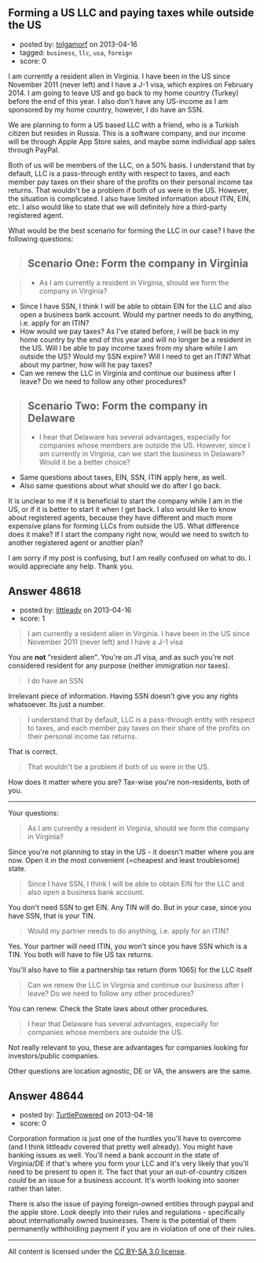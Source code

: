 ## Forming a US LLC and paying taxes while outside the US

- posted by: [tolgamorf](https://stackexchange.com/users/-1/25892-tolgamorf) on 2013-04-16
- tagged: `business`, `llc`, `usa`, `foreign`
- score: 0

I am currently a resident alien in Virginia. I have been in the US since November 2011 (never left) and I have a J-1 visa, which expires on February 2014. I am going to leave US and go back to my home country (Turkey) before the end of this year. I also don't have any US-income as I am sponsored by my home country, however, I do have an SSN.

We are planning to form a US based LLC with a friend, who is a Turkish citizen but resides in Russia. This is a software company, and our income will be through Apple App Store sales, and maybe some individual app sales through PayPal.

Both of us will be members of the LLC, on a 50% basis. I understand that by default, LLC is a pass-through entity with respect to taxes, and each member pay taxes on their share of the profits on their personal income tax returns. That wouldn't be a problem if both of us were in the US. However, the situation is complicated. I also have limited information about ITIN, EIN, etc. I also would like to state that we will definitely hire a third-party registered agent.

What would be the best scenario for forming the LLC in our case? I have the following questions:

> Scenario One: Form the company in Virginia
> -----

>  - As I am currently a resident in Virginia, should we form the company in Virginia?
 - Since I have SSN, I think I will be able to obtain EIN for the LLC and also open a business bank account. Would my partner needs to do anything, i.e. apply for an ITIN?
 - How would we pay taxes? As I've stated before, I will be back in my home country by the end of this year and will no longer be a resident in the US. Will I be able to pay income taxes from my share while I am outside the US? Would my SSN expire? Will I need to get an ITIN? What about my partner, how will he pay taxes?
 - Can we renew the LLC in Virginia and continue our business after I leave? Do we need to follow any other procedures?



> Scenario Two: Form the company in Delaware
> -----
>  - I hear that Delaware has several advantages, especially for companies whose members are outside the US. However, since I am currently in Virginia, can we start the business in Delaware? Would it be a better choice?
 - Same questions about taxes, EIN, SSN, ITIN apply here, as well.
 - Also same questions about what should we do after I go back.


It is unclear to me if it is beneficial to start the company while I am in the US, or if it is better to start it when I get back. I also would like to know about registered agents, because they have different and much more expensive plans for forming LLCs from outside the US. What difference does it make? If I start the company right now, would we need to switch to another registered agent or another plan?

I am sorry if my post is confusing, but I am really confused on what to do. I would appreciate any help. Thank you.


## Answer 48618

- posted by: [littleadv](https://stackexchange.com/users/-1/13808-littleadv) on 2013-04-16
- score: 1

> I am currently a resident alien in Virginia. I have been in the US
> since November 2011 (never left) and I have a J-1 visa

You are **not** "resident alien". You're on J1 visa, and as such you're not considered resident for any purpose (neither immigration nor taxes).

> I do have an SSN

Irrelevant piece of information. Having SSN doesn't give you any rights whatsoever. Its just a number.

> I understand that by default, LLC is a pass-through entity with
> respect to taxes, and each member pay taxes on their share of the
> profits on their personal income tax returns.

That is correct.

> That wouldn't be a problem if both of us were in the US.

How does it matter where you are? Tax-wise you're non-residents, both of you.

---

Your questions:

> As I am currently a resident in Virginia, should we form the company
> in Virginia?

Since you're not planning to stay in the US - it doesn't matter where you are now. Open it in the most convenient (=cheapest and least troublesome) state.

> Since I have SSN, I think I will be able to obtain EIN for the LLC and
> also open a business bank account.

You don't need SSN to get EIN. Any TIN will do. But in your case, since you have SSN, that is your TIN.

>Would my partner needs to do anything, i.e. apply for an ITIN?

Yes. Your partner will need ITIN, you won't since you have SSN which is a TIN. You both will have to file US tax returns.

You'll also have to file a partnership tax return (form 1065) for the LLC itself

> Can we renew the LLC in Virginia and continue our business after I
> leave? Do we need to follow any other procedures?

You can renew. Check the State laws about other procedures.

> I hear that Delaware has several advantages, especially for companies
> whose members are outside the US.

Not really relevant to you, these are advantages for companies looking for investors/public companies.

Other questions are location agnostic, DE or VA, the answers are the same.


## Answer 48644

- posted by: [TurtlePowered](https://stackexchange.com/users/-1/25868-turtlepowered) on 2013-04-18
- score: 0

Corporation formation is just one of the hurdles you'll have to overcome (and I think littleadv covered that pretty well already).  You might have banking issues as well.  You'll need a bank account in the state of Virginia/DE if that's where you form your LLC and it's very likely that you'll need to be present to open it.  The fact that your an out-of-country citizen *could* be an issue for a business account.  It's worth looking into sooner rather than later.  

There is also the issue of paying foreign-owned entities through paypal and the apple store.  Look deeply into their rules and regulations - specifically about internationally owned businesses.  There is the potential of them permanently withholding payment if you are in violation of one of their rules.  



---

All content is licensed under the [CC BY-SA 3.0 license](https://creativecommons.org/licenses/by-sa/3.0/).
